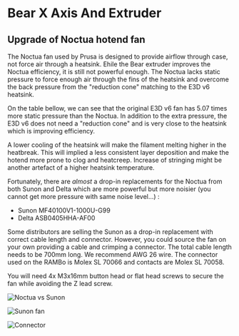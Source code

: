 # Bear X Axis And Extruder

## Upgrade of Noctua hotend fan

The Noctua fan used by Prusa is designed to provide airflow through case, not force air through a heatsink. Ehile the Bear extruder improves the Noctua efficiency, it is still not powerful enough. The Noctua lacks static pressure to force enough air through the fins of the heatsink and overcome the back pressure from the "reduction cone" matching to the E3D v6 heatsink.

On the table bellow, we can see that the original E3D v6 fan has 5.07 times more static pressure than the Noctua. In addition to the extra pressure, the E3D v6 does not need a "reduction cone" and is very close to the heatsink which is improving efficiency.

A lower cooling of the heatsink will make the filament melting higher in the heatbreak. This will implied a less consistent layer deposition and make the hotend more prone to clog and heatcreep. Increase of stringing might be another artefact of a higher heatsink temperature.

Fortunately, there are *almost* a drop-in replacements for the Noctua from both Sunon and Delta which are more powerful but more noisier (you cannot get more pressure with same noise level...) :
  * Sunon MF40100V1-1000U-G99
  * Delta ASB0405HHA-AF00 

Some distributors are selling the Sunon as a drop-in replacement with correct cable length and connector. However, you could source the fan on your own providing a cable and crimping a connector. The total cable length needs to be 700mm long. We recommend AWG 26 wire. The connector used on the RAMBo is Molex SL 70066 and contacts are Molex SL 70058.

You will need 4x M3x16mm button head or flat head screws to secure the fan while avoiding the Z lead screw.

![Noctua vs Sunon](fans_comparison.png)


![Sunon fan](sunon.jpg)


![Connector](connector.jpg)